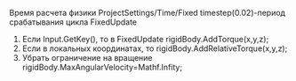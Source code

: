 Время расчета физики  ProjectSettings/Time/Fixed timestep(0.02)-период срабатывания цикла FixedUpdate
1.  Если Input.GetKey(), то в FixedUpdate
	rigidBody.AddTorque(x,y,z);
 2.  Если в локальных координатах, то
     rigidBody.AddRelativeTorque(x,y,z);
 3.  Убрать ограничение на вращение
      rigidBody.MaxAngularVelocity=Mathf.Infity;


	
	